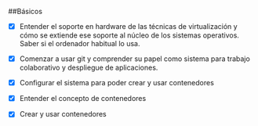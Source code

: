 ##Básicos

* [x] Entender el soporte en hardware de las técnicas de virtualización y cómo se extiende ese soporte al núcleo de los sistemas operativos. Saber si el ordenador habitual lo usa.

* [x] Comenzar a usar git y comprender su papel como sistema para trabajo colaborativo y despliegue de aplicaciones. 

* [x] Configurar el sistema para poder crear y usar contenedores 

* [x] Entender el concepto de contenedores 

* [x] Crear y usar contenedores
